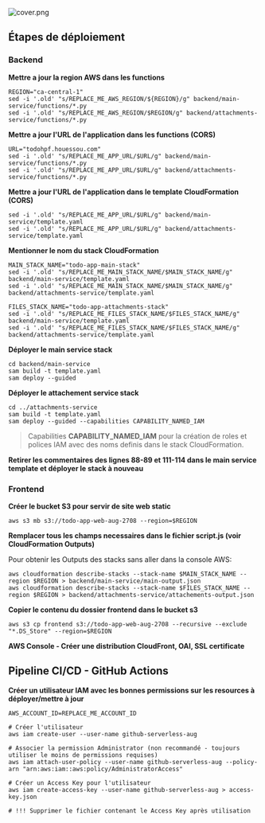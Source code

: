 ![cover.png](https://github.com/hpfpv/todo-app-aws/blob/main/blog-post/cover.png)

## Étapes de déploiement

### Backend

**Mettre a jour la region AWS dans les functions**

```
REGION="ca-central-1"
sed -i '.old' "s/REPLACE_ME_AWS_REGION/${REGION}/g" backend/main-service/functions/*.py
sed -i '.old' "s/REPLACE_ME_AWS_REGION/$REGION/g" backend/attachments-service/functions/*.py

```

**Mettre a jour l'URL de l'application dans les functions (CORS)**

```
URL="todohpf.houessou.com"
sed -i '.old' "s/REPLACE_ME_APP_URL/$URL/g" backend/main-service/functions/*.py
sed -i '.old' "s/REPLACE_ME_APP_URL/$URL/g" backend/attachments-service/functions/*.py

```

**Mettre a jour l'URL de l'application dans le template CloudFormation (CORS)**

```
sed -i '.old' "s/REPLACE_ME_APP_URL/$URL/g" backend/main-service/template.yaml
sed -i '.old' "s/REPLACE_ME_APP_URL/$URL/g" backend/attachments-service/template.yaml

```

**Mentionner le nom du stack CloudFormation**

```
MAIN_STACK_NAME="todo-app-main-stack"
sed -i '.old' "s/REPLACE_ME_MAIN_STACK_NAME/$MAIN_STACK_NAME/g" backend/main-service/template.yaml
sed -i '.old' "s/REPLACE_ME_MAIN_STACK_NAME/$MAIN_STACK_NAME/g" backend/attachments-service/template.yaml

FILES_STACK_NAME="todo-app-attachments-stack"
sed -i '.old' "s/REPLACE_ME_FILES_STACK_NAME/$FILES_STACK_NAME/g" backend/main-service/template.yaml
sed -i '.old' "s/REPLACE_ME_FILES_STACK_NAME/$FILES_STACK_NAME/g" backend/attachments-service/template.yaml

```

**Déployer le main service stack**

```
cd backend/main-service
sam build -t template.yaml 
sam deploy --guided

```

**Déployer le attachement service stack**

```
cd ../attachments-service
sam build -t template.yaml 
sam deploy --guided --capabilities CAPABILITY_NAMED_IAM

```
> Capabilities **CAPABILITY_NAMED_IAM** pour la création de roles et polices IAM avec des noms definis dans le stack CloudFormation.

**Retirer les commentaires des lignes 88-89 et 111-114 dans le main service template et déployer le stack à nouveau**


### Frontend

**Créer le bucket S3 pour servir de site web static**

```
aws s3 mb s3://todo-app-web-aug-2708 --region=$REGION

```

**Remplacer tous les champs necessaires dans le fichier script.js (voir CloudFormation Outputs)**

Pour obtenir les Outputs des stacks sans aller dans la console AWS:

```
aws cloudformation describe-stacks --stack-name $MAIN_STACK_NAME --region $REGION > backend/main-service/main-output.json
aws cloudformation describe-stacks --stack-name $FILES_STACK_NAME --region $REGION > backend/attachments-service/attachements-output.json

```

**Copier le contenu du dossier frontend dans le bucket s3**

```
aws s3 cp frontend s3://todo-app-web-aug-2708 --recursive --exclude "*.DS_Store" --region=$REGION

```

**AWS Console - Créer une distribution CloudFront, OAI, SSL certificate**


## Pipeline CI/CD - GitHub Actions

**Créer un utilisateur IAM avec les bonnes permissions sur les resources à déployer/mettre à jour**

```
AWS_ACCOUNT_ID=REPLACE_ME_ACCOUNT_ID

# Créer l'utilisateur
aws iam create-user --user-name github-serverless-aug

# Associer la permission Administrator (non recommandé - toujours utiliser le moins de permissions requises)
aws iam attach-user-policy --user-name github-serverless-aug --policy-arn "arn:aws:iam::aws:policy/AdministratorAccess"

# Créer un Access Key pour l'utilisateur
aws iam create-access-key --user-name github-serverless-aug > access-key.json

# !!! Supprimer le fichier contenant le Access Key après utilisation

```